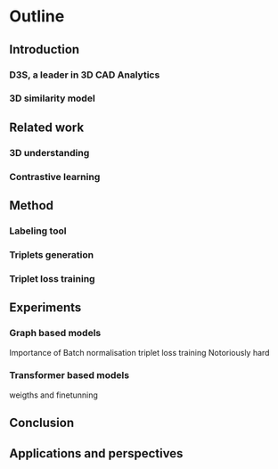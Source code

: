 # Outline

## Introduction

### D3S, a leader in 3D CAD Analytics

### 3D similarity model

## Related work

### 3D understanding

### Contrastive learning

## Method

### Labeling tool

### Triplets generation

### Triplet loss training

## Experiments

### Graph based models

Importance of Batch normalisation
triplet loss training Notoriously hard

### Transformer based models

weigths and finetunning

## Conclusion

## Applications and perspectives
